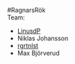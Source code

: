 #RagnarsRök
<br>
Team:  
+ <a href="https://github.com/LinusdP">LinusdP</a>  
+ Niklas Johansson  
+ <a href="https://github.com/rgrtnlst">rgrtnlst</a>  
+ Max Björverud
